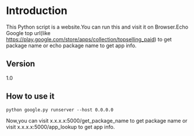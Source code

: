 # Introduction

This Python script is a website.You can run this and visit it on Browser.Echo Google top url(like https://play.google.com/store/apps/collection/topselling_paid) to get package name or echo package name to get app info.

## Version

1.0

## How to use it

    python google.py runserver --host 0.0.0.0

Now,you can visit x.x.x.x:5000/get_package_name to get package name or visit x.x.x.x:5000/app_lookup to get app info.